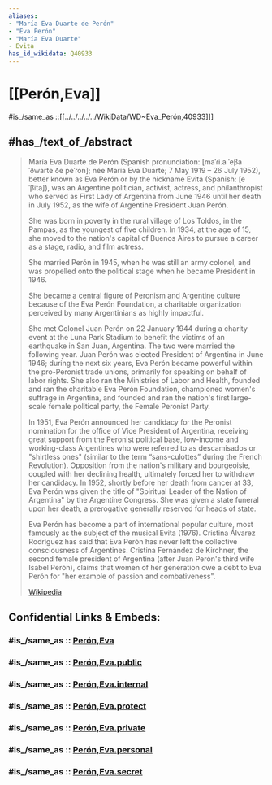 ```yaml
---
aliases:
- "María Eva Duarte de Perón"
- "Eva Perón"
- "María Eva Duarte"
- Evita
has_id_wikidata: Q40933
---
```


# [[Perón,Eva]] 

#is_/same_as ::[[../../../../../WikiData/WD~Eva_Perón,40933]]] 

## #has_/text_of_/abstract 

> María Eva Duarte de Perón (Spanish pronunciation: [maˈɾi.a ˈeβa ˈðwarte ðe peˈɾon]; 
> née María Eva Duarte; 7 May 1919 – 26 July 1952), better known as Eva Perón 
> or by the nickname Evita (Spanish: [eˈβita]), was an Argentine politician, activist, actress, 
> and philanthropist who served as First Lady of Argentina from June 1946 until her death in July 1952, 
> as the wife of Argentine President Juan Perón. 
> 
> She was born in poverty in the rural village of Los Toldos, in the Pampas, 
> as the youngest of five children. 
> In 1934, at the age of 15, she moved to the nation's capital of Buenos Aires 
> to pursue a career as a stage, radio, and film actress. 
> 
> She married Perón in 1945, when he was still an army colonel, 
> and was propelled onto the political stage when he became President in 1946. 
> 
> She became a central figure of Peronism and Argentine culture because of the Eva Perón Foundation, 
> a charitable organization perceived by many Argentinians as highly impactful.
>
> She met Colonel Juan Perón on 22 January 1944 during a charity event at the Luna Park Stadium to benefit the victims of an earthquake in San Juan, Argentina. The two were married the following year. Juan Perón was elected President of Argentina in June 1946; during the next six years, Eva Perón became powerful within the pro-Peronist trade unions, primarily for speaking on behalf of labor rights. She also ran the Ministries of Labor and Health, founded and ran the charitable Eva Perón Foundation, championed women's suffrage in Argentina, and founded and ran the nation's first large-scale female political party, the Female Peronist Party.
>
> In 1951, Eva Perón announced her candidacy for the Peronist nomination for the office of Vice President of Argentina, receiving great support from the Peronist political base, low-income and working-class Argentines who were referred to as descamisados or "shirtless ones" (similar to the term “sans-culottes” during the French Revolution). Opposition from the nation's military and bourgeoisie, coupled with her declining health, ultimately forced her to withdraw her candidacy. In 1952, shortly before her death from cancer at 33, Eva Perón was given the title of "Spiritual Leader of the Nation of Argentina" by the Argentine Congress. She was given a state funeral upon her death, a prerogative generally reserved for heads of state.
>
> Eva Perón has become a part of international popular culture, most famously as the subject of the musical Evita (1976).  Cristina Álvarez Rodríguez has said that Eva Perón has never left the collective consciousness of Argentines. Cristina Fernández de Kirchner, the second female president of Argentina (after Juan Perón's third wife Isabel Perón), claims that women of her generation owe a debt to Eva Perón for "her example of passion and combativeness".
>
> [Wikipedia](https://en.wikipedia.org/wiki/Eva%20Per%C3%B3n) 


## Confidential Links & Embeds: 

### #is_/same_as :: [Perón,Eva](/_Standards/Society/Politics/Government/Leader/Modern_Leaders/Perón,Eva.md) 

### #is_/same_as :: [Perón,Eva.public](/_public/Society/Politics/Government/Leader/Modern_Leaders/Perón,Eva.public.md) 

### #is_/same_as :: [Perón,Eva.internal](/_internal/Society/Politics/Government/Leader/Modern_Leaders/Perón,Eva.internal.md) 

### #is_/same_as :: [Perón,Eva.protect](/_protect/Society/Politics/Government/Leader/Modern_Leaders/Perón,Eva.protect.md) 

### #is_/same_as :: [Perón,Eva.private](/_private/Society/Politics/Government/Leader/Modern_Leaders/Perón,Eva.private.md) 

### #is_/same_as :: [Perón,Eva.personal](/_personal/Society/Politics/Government/Leader/Modern_Leaders/Perón,Eva.personal.md) 

### #is_/same_as :: [Perón,Eva.secret](/_secret/Society/Politics/Government/Leader/Modern_Leaders/Perón,Eva.secret.md)

